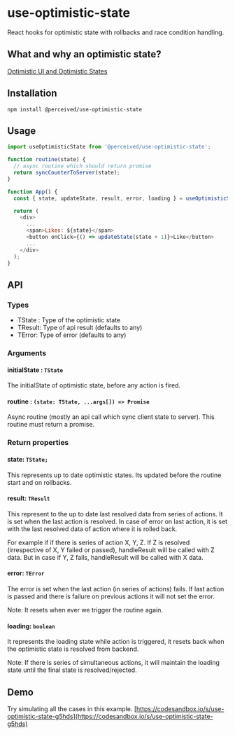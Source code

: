 # use-optimistic-state

React hooks for optimistic state with rollbacks and race condition handling.

## What and why an optimistic state?

[Optimistic UI and Optimistic States](../.../README.md)

## Installation

```
npm install @perceived/use-optimistic-state
```

## Usage

```js
import useOptimisticState from '@perceived/use-optimistic-state';
```

```js
function routine(state) {
  // async routine which should return promise
  return syncCounterToServer(state);
}

function App() {
  const { state, updateState, result, error, loading } = useOptimisticState(0, routine);

  return (
    <div>
      ...
      <span>Likes: ${state}</span>
      <button onClick={() => updateState(state + 1)}>Like</button>
      ...
    </div>
  );
}
```

## API

### Types

- TState : Type of the optimistic state
- TResult: Type of api result (defaults to any)
- TError: Type of error (defaults to any)

### Arguments

#### initialState : `TState`

The initialState of optimistic state, before any action is fired.

#### routine : `(state: TState, ...args[]) => Promise`

Async routine (mostly an api call which sync client state to server). This routine must return a promise.

### Return properties

#### state: `TState;`

This represents up to date optimistic states. Its updated before the routine start and on rollbacks.

#### result: `TResult`

This represent to the up to date last resolved data from series of actions. It is set when the last action is resolved. In case of error on last action, it is set with the last resolved data of action where it is rolled back.

For example if if there is series of action X, Y, Z. If Z is resolved (irrespective of X, Y failed or passed), handleResult will be called with Z data. But in case if Y, Z fails, handleResult will be called with X data.

#### error: `TError`

The error is set when the last action (in series of actions) fails. If last action is passed and there is failure on previous actions it will not set the error.

Note: It resets when ever we trigger the routine again.

#### loading: `boolean`

It represents the loading state while action is triggered, it resets back when the optimistic state is resolved from backend.

Note: If there is series of simultaneous actions, it will maintain the loading state until the final state is resolved/rejected.

## Demo

Try simulating all the cases in this example. [https://codesandbox.io/s/use-optimistic-state-g5hds](https://codesandbox.io/s/use-optimistic-state-g5hds)
